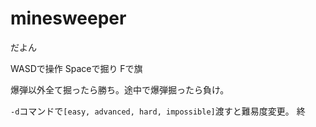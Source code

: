 # minesweeper
だよん

WASDで操作
Spaceで掘り
Fで旗

爆弾以外全て掘ったら勝ち。途中で爆弾掘ったら負け。

`-d`コマンドで`[easy, advanced, hard, impossible]`渡すと難易度変更。
終
